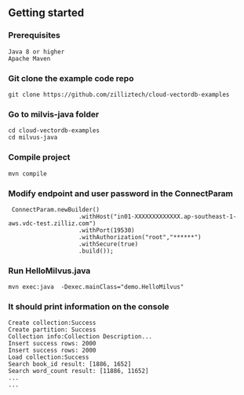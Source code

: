 ## Getting started

### Prerequisites

    Java 8 or higher
    Apache Maven 

### Git clone the example code repo
    git clone https://github.com/zilliztech/cloud-vectordb-examples

### Go to milvis-java folder
    cd cloud-vectordb-examples
    cd milvus-java

### Compile project
    mvn compile

### Modify endpoint and user password in the ConnectParam
     ConnectParam.newBuilder()
                        .withHost("in01-XXXXXXXXXXXXX.ap-southeast-1-aws.vdc-test.zilliz.com")
                        .withPort(19530)
                        .withAuthorization("root","******")
                        .withSecure(true)
                        .build());

### Run HelloMilvus.java
    mvn exec:java  -Dexec.mainClass="demo.HelloMilvus"

### It should print information on the console
    Create collection:Success
    Create partition: Success
    Collection info:Collection Description...
    Insert success rows: 2000
    Insert success rows: 2000
    Load collection:Success
    Search book_id result: [1886, 1652]
    Search word_count result: [11886, 11652]
    ...
    ...